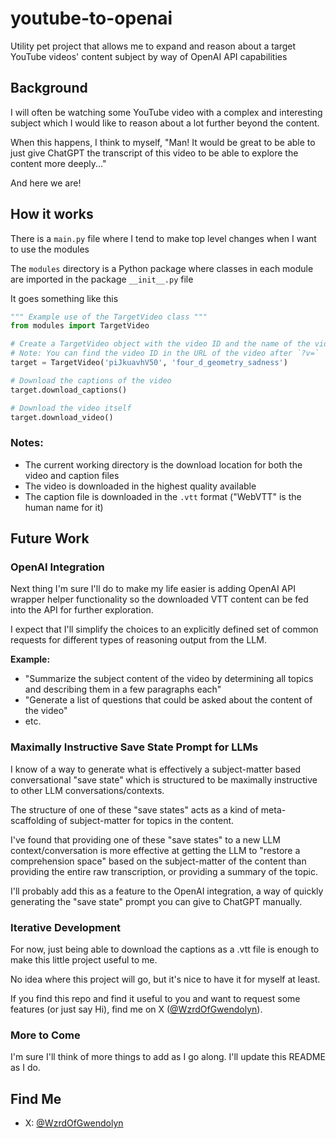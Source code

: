 # youtube-to-openai
Utility pet project that allows me to expand and reason about a target YouTube videos' content subject by way of OpenAI API capabilities

## Background
I will often be watching some YouTube video with a complex and interesting subject which I would like to reason about a lot further beyond the content.

When this happens, I think to myself, "Man! It would be great to be able to just give ChatGPT the transcript of this video to be able to explore the content more deeply..."

And here we are!

## How it works
There is a `main.py` file where I tend to make top level changes when I want to use the modules

The `modules` directory is a Python package where classes in each module are imported in the package `__init__.py` file

It goes something like this

```python
""" Example use of the TargetVideo class """
from modules import TargetVideo

# Create a TargetVideo object with the video ID and the name of the video (arbitrary naming)
# Note: You can find the video ID in the URL of the video after `?v=`
target = TargetVideo('piJkuavhV50', 'four_d_geometry_sadness')

# Download the captions of the video
target.download_captions()

# Download the video itself
target.download_video()
```

### Notes:
- The current working directory is the download location for both the video and caption files
- The video is downloaded in the highest quality available
- The caption file is downloaded in the `.vtt` format ("WebVTT" is the human name for it)

## Future Work
### OpenAI Integration
Next thing I'm sure I'll do to make my life easier is adding OpenAI API wrapper helper functionality so the downloaded VTT content can be fed into the API for further exploration.

I expect that I'll simplify the choices to an explicitly defined set of common requests for different types of reasoning output from the LLM.

**Example:**
- "Summarize the subject content of the video by determining all topics and describing them in a few paragraphs each"
- "Generate a list of questions that could be asked about the content of the video"
- etc.

### Maximally Instructive Save State Prompt for LLMs
I know of a way to generate what is effectively a subject-matter based conversational "save state" which is structured to be maximally instructive to other LLM conversations/contexts.

The structure of one of these "save states" acts as a kind of meta-scaffolding of subject-matter for topics in the content.

I've found that providing one of these "save states" to a new LLM context/conversation is more effective at getting the LLM to "restore a comprehension space" based on the subject-matter of the content than providing the entire raw transcription, or providing a summary of the topic.

I'll probably add this as a feature to the OpenAI integration, a way of quickly generating the "save state" prompt you can give to ChatGPT manually.

### Iterative Development
For now, just being able to download the captions as a .vtt file is enough to make this little project useful to me.

No idea where this project will go, but it's nice to have it for myself at least.

If you find this repo and find it useful to you and want to request some features (or just say Hi), find me on X ([@WzrdOfGwendolyn](https://x.com/WzrdOfGwendolyn)).

### More to Come
I'm sure I'll think of more things to add as I go along. I'll update this README as I do.

## Find Me
- X: [@WzrdOfGwendolyn](https://x.com/WzrdOfGwendolyn)

